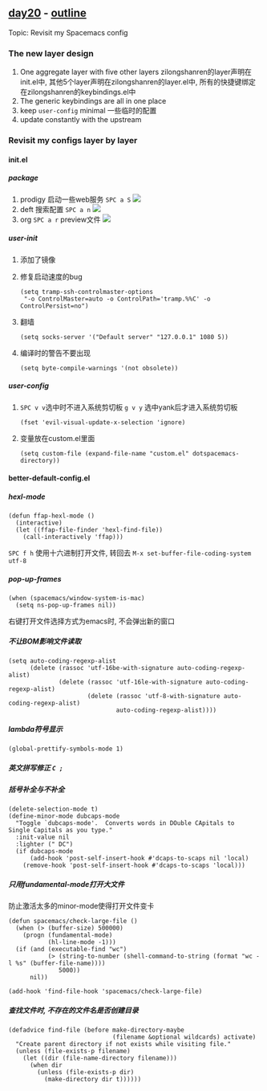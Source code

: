 ## [day20](https://emacs-china.org/t/21-emacs-20-spacemacs/972) - [outline](https://github.com/emacs-china/Spacemacs-rocks/tree/master/Season2/day20)

Topic: Revisit my Spacemacs config

### The new layer design

1. One aggregate layer with five other layers
   zilongshanren的layer声明在init.el中, 其他5个layer声明在zilongshanren的layer.el中, 所有的快捷键绑定在zilongshanren的keybindings.el中
2. The generic keybindings are all in one place
3. keep `user-config` minimal
   一些临时的配置
4. update constantly with the upstream

### Revisit my configs layer by layer

#### init.el

##### package

1. prodigy 启动一些web服务 `SPC a S`
   ![](https://cdn.jsdelivr.net/gh/lisatiy/picbed-lisatiy@master/img/2020/1588427563802.png)
2. deft 搜索配置 `SPC a n`
   ![](https://cdn.jsdelivr.net/gh/lisatiy/picbed-lisatiy@master/img/2020/1588427666734.png)
3. org `SPC a r` preview文件
   ![](https://cdn.jsdelivr.net/gh/lisatiy/picbed-lisatiy@master/img/2020/1588427752985.png)

##### user-init

1. 添加了镜像

2. 修复启动速度的bug

   ``` elisp
   (setq tramp-ssh-controlmaster-options
   	"-o ControlMaster=auto -o ControlPath='tramp.%%C' -o ControlPersist=no")
   ```

3. 翻墙

   ``` elisp
   (setq socks-server '("Default server" "127.0.0.1" 1080 5))
   ```

4. 编译时的警告不要出现

   ``` elisp
   (setq byte-compile-warnings '(not obsolete))
   ```

##### user-config

1. `SPC v v`选中时不进入系统剪切板 `g v y` 选中yank后才进入系统剪切板

   ``` elisp
   (fset 'evil-visual-update-x-selection 'ignore)
   ```

2. 变量放在custom.el里面

   ``` elisp
   (setq custom-file (expand-file-name "custom.el" dotspacemacs-directory))
   ```

#### better-default-config.el

##### hexl-mode

``` elisp
(defun ffap-hexl-mode ()
  (interactive)
  (let ((ffap-file-finder 'hexl-find-file))
    (call-interactively 'ffap)))
```

`SPC f h` 使用十六进制打开文件, 转回去 `M-x set-buffer-file-coding-system` `utf-8`

##### pop-up-frames

``` elisp
(when (spacemacs/window-system-is-mac)
  (setq ns-pop-up-frames nil))
```

右键打开文件选择方式为emacs时, 不会弹出新的窗口

##### 不让BOM影响文件读取

``` elisp
(setq auto-coding-regexp-alist
      (delete (rassoc 'utf-16be-with-signature auto-coding-regexp-alist)
              (delete (rassoc 'utf-16le-with-signature auto-coding-regexp-alist)
                      (delete (rassoc 'utf-8-with-signature auto-coding-regexp-alist)
                              auto-coding-regexp-alist))))
```

##### lambda符号显示

``` elisp
(global-prettify-symbols-mode 1)
```

##### 英文拼写修正 `C ;` 

##### 括号补全与不补全

``` elisp
(delete-selection-mode t)
(define-minor-mode dubcaps-mode
  "Toggle `dubcaps-mode'.  Converts words in DOuble CApitals to
Single Capitals as you type."
  :init-value nil
  :lighter (" DC")
  (if dubcaps-mode
      (add-hook 'post-self-insert-hook #'dcaps-to-scaps nil 'local)
    (remove-hook 'post-self-insert-hook #'dcaps-to-scaps 'local)))
```

##### 只用fundamental-mode打开大文件

防止激活太多的minor-mode使得打开文件变卡

``` elisp
(defun spacemacs/check-large-file ()
  (when (> (buffer-size) 500000)
    (progn (fundamental-mode)
           (hl-line-mode -1)))
  (if (and (executable-find "wc")
           (> (string-to-number (shell-command-to-string (format "wc -l %s" (buffer-file-name))))
              5000))
      nil))

(add-hook 'find-file-hook 'spacemacs/check-large-file)
```

##### 查找文件时, 不存在的文件名是否创建目录

``` elisp
(defadvice find-file (before make-directory-maybe
                             (filename &optional wildcards) activate)
  "Create parent directory if not exists while visiting file."
  (unless (file-exists-p filename)
    (let ((dir (file-name-directory filename)))
      (when dir
        (unless (file-exists-p dir)
          (make-directory dir t))))))
```

